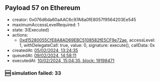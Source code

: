 ## Payload 57 on Ethereum

- creator: 0x076d6da60aAAC6c97A8a0fE8057f9564203Ee545
- maximumAccessLevelRequired: 1
- state: 3(Executed)
- actions:
  - [0xd15280055CfE8A8AD69EBC5108582fE5CF9e72ae](https://etherscan.io/tx/0xd15280055CfE8A8AD69EBC5108582fE5CF9e72ae), accessLevel: 1, withDelegateCall: true, value: 0, signature: execute(), callData: 0x
- createdAt: [05/02/2024, 13:24:35](https://etherscan.io/tx/0xed4a927f425ca7f8e2b26f26bce80decf227426f5f8faf6a3a05394249fe4183)
- queuedAt: [09/02/2024, 14:58:11](https://etherscan.io/tx/0x11045221c14bbc4a078e142f1de58ad9d78c44155ac386cfff1a1c0a56b7b21f)
- executedAt: [10/02/2024, 15:04:35, block: 19198471](https://etherscan.io/tx/0x25247821eb26854f25289445dc72be028e60145ab03209b292af9facdf24bc96)

### :sos: simulation failed: 33
